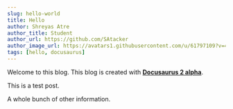 ```yaml
---
slug: hello-world
title: Hello
author: Shreyas Atre
author_title: Student
author_url: https://github.com/SAtacker
author_image_url: https://avatars1.githubusercontent.com/u/61797109?v=4
tags: [hello, docusaurus]
---
```


Welcome to this blog. This blog is created with [**Docusaurus 2 alpha**](https://docusaurus.io/).

<!--truncate-->

This is a test post.

A whole bunch of other information.
